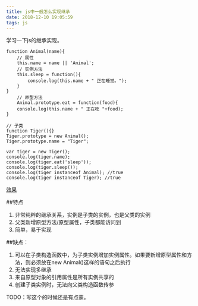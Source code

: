 ```yaml
---
title: js中一般怎么实现继承
date: 2018-12-10 19:05:59
tags: js
---
```


学习一下js的继承实现。
<!-- more -->

```
function Animal(name){
    // 属性
    this.name = name || 'Animal';
    // 实例方法
    this.sleep = function(){
        console.log(this.name + " 正在睡觉。");
    }
}
    // 原型方法
    Animal.prototype.eat = function(food){
    console.log(this.name + " 正在吃 "+food);
}

// 子类
function Tiger(){}
Tiger.prototype = new Animal();
Tiger.prototype.name = "Tiger";

var tiger = new Tiger();
console.log(tiger.name);
console.log(tiger.eat('sleep'));
console.log(tiger.sleep());
console.log(tiger instanceof Animal); //true 
console.log(tiger instanceof Tiger); //true
```

[效果](/images/微信截图_20181211092617.png)

##特点

1. 非常纯粹的继承关系，实例是子类的实例，也是父类的实例
2. 父类新增原型方法/原型属性，子类都能访问到
3. 简单，易于实现

##缺点：

1. 可以在子类构造函数中，为子类实例增加实例属性。如果要新增原型属性和方法，则必须放在new Animal()这样的语句之后执行
2. 无法实现多继承
3. 来自原型对象的引用属性是所有实例共享的
4. 创建子类实例时，无法向父类构造函数传参

TODO：写这个的时候还是有点蒙。